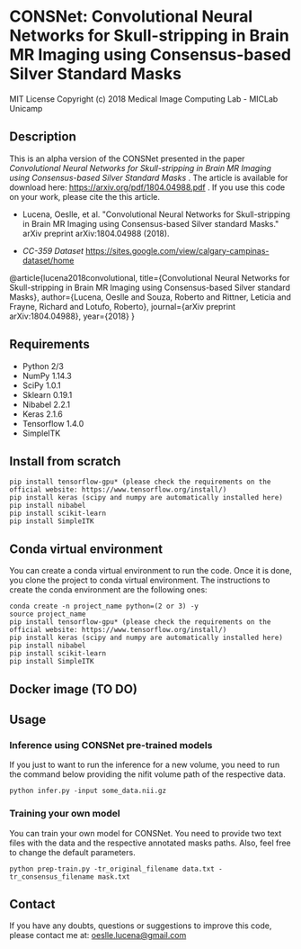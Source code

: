 CONSNet: Convolutional Neural Networks for Skull-stripping in Brain MR Imaging using Consensus-based Silver Standard Masks 
==========================================================================================================================

MIT License
Copyright (c) 2018 Medical Image Computing Lab - MICLab Unicamp


## Description

This is an alpha version of the CONSNet presented in the paper *Convolutional Neural Networks for Skull-stripping in Brain MR Imaging using Consensus-based Silver Standard Masks* . The article is available for download here: https://arxiv.org/pdf/1804.04988.pdf . If you use this code on your work, please cite the this article.

- Lucena, Oeslle, et al. "Convolutional Neural Networks for Skull-stripping in Brain MR Imaging using Consensus-based Silver standard Masks." arXiv preprint arXiv:1804.04988 (2018).

- *CC-359 Dataset* https://sites.google.com/view/calgary-campinas-dataset/home

@article{lucena2018convolutional,
  title={Convolutional Neural Networks for Skull-stripping in 
  Brain MR Imaging using Consensus-based Silver standard Masks},
  author={Lucena, Oeslle and Souza, Roberto and Rittner, Leticia and 
  Frayne, Richard and Lotufo, Roberto},
  journal={arXiv preprint arXiv:1804.04988},
  year={2018}
}


## Requirements
- Python 2/3
- NumPy 1.14.3
- SciPy 1.0.1 
- Sklearn 0.19.1
- Nibabel 2.2.1 
- Keras 2.1.6
- Tensorflow 1.4.0
- SimpleITK

## Install from scratch

```
pip install tensorflow-gpu* (please check the requirements on the official website: https://www.tensorflow.org/install/)
pip install keras (scipy and numpy are automatically installed here)
pip install nibabel
pip install scikit-learn
pip install SimpleITK
```

## Conda virtual environment
You can create a conda virtual environment to run the code. Once it is done, you clone the project to conda virtual environment. The instructions to create the conda environment are the following ones:

```
conda create -n project_name python=(2 or 3) -y
source project_name
pip install tensorflow-gpu* (please check the requirements on the official website: https://www.tensorflow.org/install/)
pip install keras (scipy and numpy are automatically installed here)
pip install nibabel
pip install scikit-learn
pip install SimpleITK
```

## Docker image (TO DO)

## Usage

### Inference using CONSNet pre-trained models
If you just to want to run the inference for a new volume, you need to run the command below providing the nifit volume path of the respective data. 

```
python infer.py -input some_data.nii.gz
```

### Training your own model
You can train your own model for CONSNet. You need to provide two text files with the data and the respective annotated masks paths. Also, feel free to change the default parameters.

```
python prep-train.py -tr_original_filename data.txt -tr_consensus_filename mask.txt
```


## Contact

If you have any doubts, questions or suggestions to improve this code, please contact me at: oeslle.lucena@gmail.com
